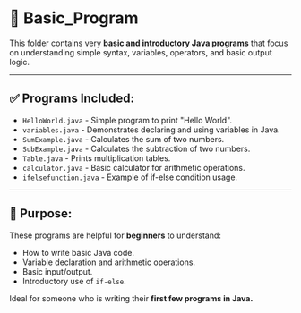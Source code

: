 # 📂 Basic_Program

This folder contains very **basic and introductory Java programs** that focus on understanding simple syntax, variables, operators, and basic output logic.

---

## ✅ Programs Included:
- `HelloWorld.java` - Simple program to print "Hello World".
- `variables.java` - Demonstrates declaring and using variables in Java.
- `SumExample.java` - Calculates the sum of two numbers.
- `SubExample.java` - Calculates the subtraction of two numbers.
- `Table.java` - Prints multiplication tables.
- `calculator.java` - Basic calculator for arithmetic operations.
- `ifelsefunction.java` - Example of if-else condition usage.

---

## 📌 Purpose:
These programs are helpful for **beginners** to understand:
- How to write basic Java code.
- Variable declaration and arithmetic operations.
- Basic input/output.
- Introductory use of `if-else`.

Ideal for someone who is writing their **first few programs in Java.**
